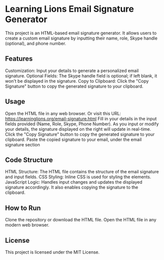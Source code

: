 # Learning Lions Email Signature Generator

This project is an HTML-based email signature generator. It allows users to create a custom email signature by inputting their name, role, Skype handle (optional), and phone number.

## Features
Customization: Input your details to generate a personalized email signature.
Optional Fields: The Skype handle field is optional; if left blank, it won't be displayed in the signature.
Copy to Clipboard: Click the "Copy Signature" button to copy the generated signature to your clipboard.

## Usage
Open the HTML file in any web browser. Or visit this URL: https://learninglions.org/email-signature.html
Fill in your details in the input fields provided (Name, Role, Skype, Phone Number).
As you input or modify your details, the signature displayed on the right will update in real-time.
Click the "Copy Signature" button to copy the generated signature to your clipboard.
Paste the copied signature to your email, under the email signature section

## Code Structure
HTML Structure: The HTML file contains the structure of the email signature and input fields.
CSS Styling: Inline CSS is used for styling the elements.
JavaScript Logic: Handles input changes and updates the displayed signature accordingly. It also enables copying the signature to the clipboard.

## How to Run
Clone the repository or download the HTML file.
Open the HTML file in any modern web browser.

## License
This project is licensed under the MIT License.
